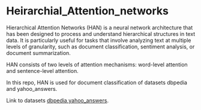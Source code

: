 # Heirarchial_Attention_networks

Hierarchical Attention Networks (HAN) is a neural network architecture that has been designed to process and understand hierarchical structures in text data. It is particularly useful for tasks that involve analyzing text at multiple levels of granularity, such as document classification, sentiment analysis, or document summarization.

HAN consists of two levels of attention mechanisms: word-level attention and sentence-level attention.

In this repo, HAN is used for document classification of datasets dbpedia and yahoo_answers.

Link to datasets [dbpedia,yahoo_answers](https://drive.google.com/drive/folders/1P-aVltYqZ6jl6fkGenG-Lu6FKLRLtJ0e?usp=drive_link).


